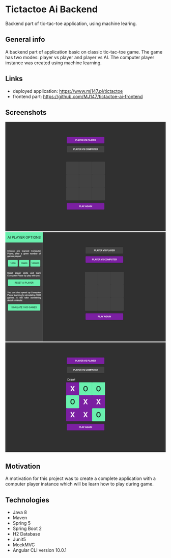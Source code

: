 # Tictactoe Ai Backend
Backend part of tic-tac-toe application, using machine learing.

## General info
A backend part of application basic on classic tic-tac-toe game. The game has two modes: player vs player and player vs AI.
The computer player instance was created using machine learning.  

## Links
* deployed application: https://www.mj147.pl/tictactoe
* frontend part: https://github.com/MJ147/tictactoe-ai-frontend

## Screenshots
![player vs player mode](https://raw.githubusercontent.com/MJ147/tictactoe-ai-frontend/master/screenshots/1.png)
![player vs computer mode](https://github.com/MJ147/tictactoe-ai-frontend/raw/master/screenshots/2.png)
![play example](https://github.com/MJ147/tictactoe-ai-frontend/raw/master/screenshots/3.png)

## Motivation
A motivation for this project was to create a complete application with a computer player instance which will be learn how to play during game.

## Technologies
* Java 8
* Maven
* Spring 5
* Spring Boot 2
* H2 Database
* Junit5
* MockMVC
* Angular CLI version 10.0.1

